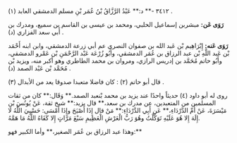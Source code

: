 ٣٤١٢ -** د:** عَبْدُ الرَّزَّاقُ بْنُ عُمَر بْنِ مسلم الدمشقي العابد (١) .

**رَوَى عَن:** مبشربن إسماعيل الحلبي، ومحمد بن عيسى بن القاسم بن سميع، ومدرك بن أَبي سعد الفزاري (د) .

**رَوَى عَنه:** إِبْرَاهِيم بْن عَبد الله بن صفوان النصري عم أبي زرعة الدمشقي، وابن ابنه أَحْمَد بْن عَبد اللَّهِ بْن عبد الرزاق بن عُمَر الدمشقي، وأَبُو زُرْعَة عَبْد الرَّحْمَنِ بْن عَمْرو الدمشقي، وأَبُو حاتم مُحَمَّد بن إدريس الرازي، ومروان بن محمد الطاطري وهو أكبر منه، ويزيد بْن مُحَمَّد بْن عَبْد الصمد (د) .

قال أبو حاتم (٢) : كان فاضلا متعبدا صدوقا يعد من الأبدال (٣) .

روى له أبو داود (٤) حديثاً واحدًا عند يزيد بن محمد بْنعبد الصمد.** وَقَال:** كان من ثقات المسلمين من المتعبدين، عن مدرك بن سعد،** قال يزيد:** شيخ ثقة، عَنْ يُونُسَ بْنِ مَيْسَرَةَ، عَنْ أُمِّ الدَّرْدَاءِ،** عَن أَبِي الدَّرْدَاءِ:** مَنْ قال إِذَا أَصْبَحَ وإِذَا أَمْسَى: حَسْبِيَ اللَّهُ لا إِلَهَ إِلا هُوَ عَلَيْهِ تَوَكَّلْتُ وهُوَ رَبُّ الْعَرْشِ الْعَظِيمِ سَبْعَ مَرَّاتٍ إِلا كَفَاهُ اللَّهُ مَا هَمَّهُ.

وهذا عبد الرزاق بن عُمَر الصغير،** وأما الكبير فهو:**